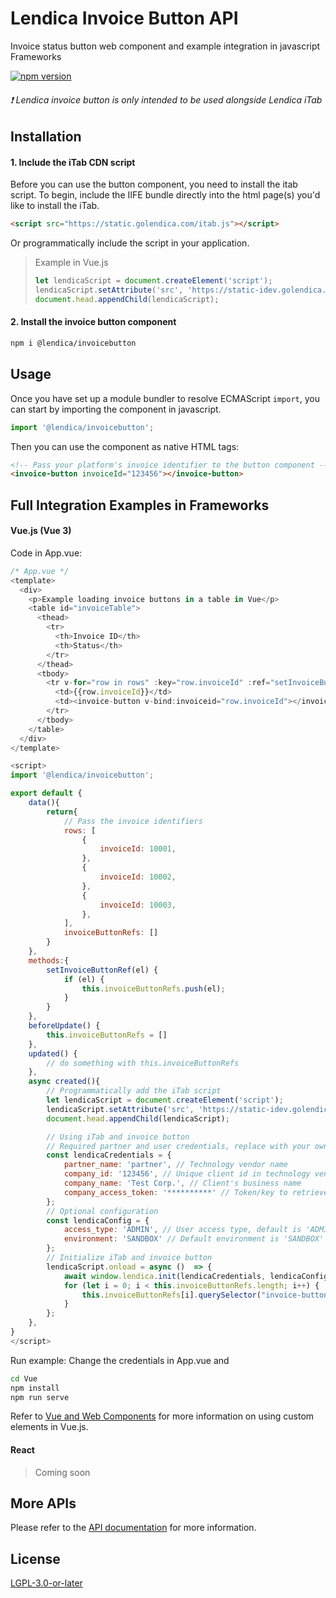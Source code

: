 # Lendica Invoice Button API
Invoice status button web component and example integration in javascript Frameworks

[![npm version](https://img.shields.io/badge/npm-v1.0.1-8c8ca1)](https://www.npmjs.com/package/@lendica/invoicebutton)
 ###### :exclamation: Lendica invoice button is only intended to be used alongside Lendica iTab


## Installation

#### 1. Include the iTab CDN script
Before you can use the button component, you need to install the itab script. To begin, include the IIFE bundle directly into the html page(s) you'd like to install the iTab.

```html
<script src="https://static.golendica.com/itab.js"></script>
```

Or programmatically include the script in your application.

> Example in Vue.js
> ```javascript
> let lendicaScript = document.createElement('script');
> lendicaScript.setAttribute('src', 'https://static-idev.golendica.com/itab.js');
> document.head.appendChild(lendicaScript);
> ```

#### 2. Install the invoice button component
```sh
npm i @lendica/invoicebutton
```

## Usage
Once you have set up a module bundler to resolve ECMAScript `import`, you can start by importing the component in javascript.
```javascript
import '@lendica/invoicebutton';
```
Then you can use the component as native HTML tags:
```html
<!-- Pass your platform's invoice identifier to the button component -->
<invoice-button invoiceId="123456"></invoice-button>
```

## Full Integration Examples in Frameworks
#### Vue.js (Vue 3)
Code in App.vue:
```javascript
/* App.vue */
<template>
  <div>
    <p>Example loading invoice buttons in a table in Vue</p>
    <table id="invoiceTable">
      <thead>
        <tr>
          <th>Invoice ID</th>
          <th>Status</th>
        </tr>
      </thead>
      <tbody>
        <tr v-for="row in rows" :key="row.invoiceId" :ref="setInvoiceButtonRef">
          <td>{{row.invoiceId}}</td>
          <td><invoice-button v-bind:invoiceid="row.invoiceId"></invoice-button></td>
        </tr>
      </tbody>
    </table>
  </div>
</template>

<script>
import '@lendica/invoicebutton';

export default {
    data(){
        return{
            // Pass the invoice identifiers
            rows: [
                {
                    invoiceId: 10001,
                },
                {
                    invoiceId: 10002,
                },
                {
                    invoiceId: 10003,
                },
            ],
            invoiceButtonRefs: []
        }
    },
    methods:{
        setInvoiceButtonRef(el) {
            if (el) {
                this.invoiceButtonRefs.push(el);
            }
        }
    },
    beforeUpdate() {
        this.invoiceButtonRefs = []
    },
    updated() {
        // do something with this.invoiceButtonRefs
    },
    async created(){
        // Programmatically add the iTab script
        let lendicaScript = document.createElement('script');
        lendicaScript.setAttribute('src', 'https://static-idev.golendica.com/itab.js');
        document.head.appendChild(lendicaScript);

        // Using iTab and invoice button
        // Required partner and user credentials, replace with your own
        const lendicaCredentials = {
            partner_name: 'partner', // Technology vendor name
            company_id: '123456', // Unique client id in technology vendor's system
            company_name: 'Test Corp.', // Client's business name
            company_access_token: '**********' // Token/key to retrieve client data from vendor's API
        };
        // Optional configuration
        const lendicaConfig = {
            access_type: 'ADMIN', // User access type, default is 'ADMIN' if not specified, currently supporting 'VIEW_ONLY' or 'ADMIN'
            environment: 'SANDBOX' // Default environment is 'SANDBOX' if not specified, currently supporting 'SANDBOX' or 'PRODUCTION'
        };
        // Initialize iTab and invoice button
        lendicaScript.onload = async ()  => {
            await window.lendica.init(lendicaCredentials, lendicaConfig);
            for (let i = 0; i < this.invoiceButtonRefs.length; i++) {
                this.invoiceButtonRefs[i].querySelector("invoice-button").lendicaready = true;
            }
        };
    },
}
</script>
```
Run example: Change the credentials in App.vue and
```sh
cd Vue
npm install
npm run serve
```
Refer to [Vue and Web Components](https://v3.vuejs.org/guide/web-components.html#using-custom-elements-in-vue) for more information on using custom elements in Vue.js.

#### React
> Coming soon


## More APIs
Please refer to the [API documentation](https://docs.golendica.com/) for more information.

## License
[LGPL-3.0-or-later](https://spdx.org/licenses/LGPL-3.0-or-later.html)